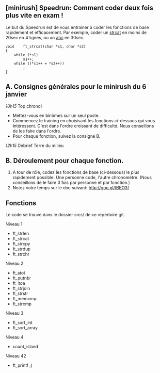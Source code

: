 ## [minirush] Speedrun: Comment coder deux fois plus vite en exam !

Le but du Speedrun est de vous entraîner à coder les fonctions de base rapidement et efficacement. Par exemple, coder un [strcat](https://github.com/yyang42/speedrun/blob/master/srcs/ft_strcat/ft_strcat.c) en moins de 20sec en 4 lignes, ou un [atoi](https://github.com/yyang42/speedrun/blob/master/srcs/ft_atoi/ft_atoi.c) en 30sec.

```
void	ft_strcat(char *s1, char *s2)
{
	while (*s1)
		s1++;
	while ((*s1++ = *s2++))
		;
}
```

## A. Consignes générales pour le minirush du 6 janvier

*10h15* Top chrono!

- Mettez-vous en binômes sur un seul poste.
- Commencez le training en choisisant les fonctions ci-dessous qui vous intéressent. C'est dans l'ordre croissant de difficulté. Nous conseillons de les faire dans l'ordre.
- Pour chaque fonction, suivez la consigne B.

*12h15* Debrief Terre du milieu

## B. Déroulement pour chaque fonction.
1. A tour de rôle, codez les fonctions de base (ci-dessous) le plus rapidement possible. Une personne code, l'autre chronomètre.
(Nous conseillons de le faire 3 fois par personne et par fonction.)
2. Notez votre temps sur le doc suivant: http://goo.gl/tBEO3f

## Fonctions
Le code se trouve dans le dossier srcs/ de ce repertoire git.

Niveau 1

- ft_strlen
- ft_strcat
- ft_strcpy
- ft_strdup
- ft_strchr

Niveau 2

- ft_atoi
- ft_putnbr
- ft_itoa
- ft_strjoin
- ft_strstr
- ft_memcmp
- ft_strcmp

Niveau 3

- ft_sort_int
- ft_sort_array

Niveau 4

- count_island

Niveau 42

- ft_printf ;)
